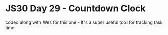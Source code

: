 # JS30 Day 29 - Countdown Clock

coded along with Wes for this one - It's a super useful tool for tracking task time
